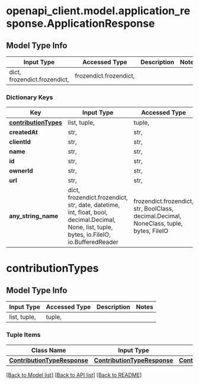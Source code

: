 # openapi_client.model.application_response.ApplicationResponse

## Model Type Info
Input Type | Accessed Type | Description | Notes
------------ | ------------- | ------------- | -------------
dict, frozendict.frozendict,  | frozendict.frozendict,  |  | 

### Dictionary Keys
Key | Input Type | Accessed Type | Description | Notes
------------ | ------------- | ------------- | ------------- | -------------
**[contributionTypes](#contributionTypes)** | list, tuple,  | tuple,  |  | 
**createdAt** | str,  | str,  |  | 
**clientId** | str,  | str,  |  | 
**name** | str,  | str,  |  | 
**id** | str,  | str,  |  | 
**ownerId** | str,  | str,  |  | 
**url** | str,  | str,  |  | 
**any_string_name** | dict, frozendict.frozendict, str, date, datetime, int, float, bool, decimal.Decimal, None, list, tuple, bytes, io.FileIO, io.BufferedReader | frozendict.frozendict, str, BoolClass, decimal.Decimal, NoneClass, tuple, bytes, FileIO | any string name can be used but the value must be the correct type | [optional]

# contributionTypes

## Model Type Info
Input Type | Accessed Type | Description | Notes
------------ | ------------- | ------------- | -------------
list, tuple,  | tuple,  |  | 

### Tuple Items
Class Name | Input Type | Accessed Type | Description | Notes
------------- | ------------- | ------------- | ------------- | -------------
[**ContributionTypeResponse**](ContributionTypeResponse.md) | [**ContributionTypeResponse**](ContributionTypeResponse.md) | [**ContributionTypeResponse**](ContributionTypeResponse.md) |  | 

[[Back to Model list]](../../README.md#documentation-for-models) [[Back to API list]](../../README.md#documentation-for-api-endpoints) [[Back to README]](../../README.md)

